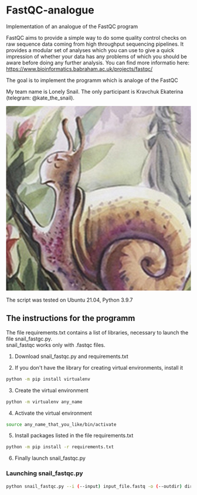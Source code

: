 # FastQC-analogue
Implementation of an analogue of the FastQC program <br>

FastQC aims to provide a simple way to do some quality control checks on raw sequence data coming from high throughput sequencing pipelines. It provides a modular set of analyses which you can use to give a quick impression of whether your data has any problems of which you should be aware before doing any further analysis. You can find more informatio here: https://www.bioinformatics.babraham.ac.uk/projects/fastqc/ <br>

The goal is to implement the programm which is analoge of the FastQC <br>

My team name is Lonely Snail. The only participant is Kravchuk Ekaterina (telegram: @kate_the_snail). <br>

![snail](./pictures/snail.jpg "snail")


The script was tested on Ubuntu 21.04, Python 3.9.7

## The instructions for the programm

The file requirements.txt contains a list of libraries, necessary to launch the file snail_fastgc.py. <br>
snail_fastqc works only with .fastqc files.

1) Download snail_fastqc.py and requirements.txt <br>

2) If you don't have the library for creating virtual environments, install it 
```bash
python -m pip install virtualenv
```

3) Create the virtual environment 
```bash
python -m virtualenv any_name
```

4) Activate the virtual environment
```bash
source any_name_that_you_like/bin/activate
```

5) Install packages listed in the file requirements.txt 
```bash
python -m pip install -r requirements.txt
```

6) Finally launch snail_fastqc.py

### Launching snail_fastqc.py
```bash
python snail_fastqc.py --i (--input) input_file.fastq -o (--outdir) dir_to_save_output/
```

